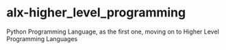 # alx-higher_level_programming
Python Programming Language, as the first one, moving on to Higher Level Programming Languages
